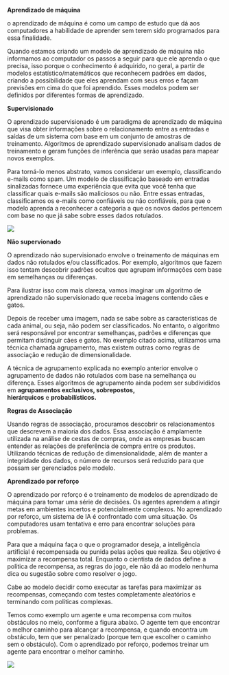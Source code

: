 ﻿**Aprendizado de máquina**

o aprendizado de máquina é como um campo de estudo que dá aos computadores a habilidade de aprender sem terem sido programados para essa finalidade.

Quando estamos criando um modelo de aprendizado de máquina não informamos ao computador os passos a seguir para que ele aprenda o que precisa, isso porque o conhecimento é adquirido, no geral, a partir de modelos estatístico/matemáticos que reconhecem padrões em dados, criando a possibilidade que eles aprendam com seus erros e façam previsões em cima do que foi aprendido. Esses modelos podem ser definidos por diferentes formas de aprendizado.

**Supervisionado**

O aprendizado supervisionado é um paradigma de aprendizado de máquina que visa obter informações sobre o relacionamento entre as entradas e saídas de um sistema com base em um conjunto de amostras de treinamento. Algoritmos de aprendizado supervisionado analisam dados de treinamento e geram funções de inferência que serão usadas para mapear novos exemplos.

Para torná-lo menos abstrato, vamos considerar um exemplo, classificando e-mails como spam. Um modelo de classificação baseado em entradas sinalizadas fornece uma experiência que evita que você tenha que classificar quais e-mails são maliciosos ou não. Entre essas entradas, classificamos os e-mails como confiáveis ​​ou não confiáveis, para que o modelo aprenda a reconhecer a categoria a que os novos dados pertencem com base no que já sabe sobre esses dados rotulados.

![](https://dataat.github.io/introducao-ao-machine-learning/assets/02_classification/email_classifier.png)

**Não supervionado**

O aprendizado não supervisionado envolve o treinamento de máquinas em dados não rotulados e/ou classificados. Por exemplo, algoritmos que fazem isso tentam descobrir padrões ocultos que agrupam informações com base em semelhanças ou diferenças.

Para ilustrar isso com mais clareza, vamos imaginar um algoritmo de aprendizado não supervisionado que receba imagens contendo cães e gatos.

Depois de receber uma imagem, nada se sabe sobre as características de cada animal, ou seja, não podem ser classificados. No entanto, o algoritmo será responsável por encontrar semelhanças, padrões e diferenças que permitam distinguir cães e gatos. No exemplo citado acima, utilizamos uma técnica chamada agrupamento, mas existem outras como regras de associação e redução de dimensionalidade.

A técnica de agrupamento explicada no exemplo anterior envolve o agrupamento de dados não rotulados com base na semelhança ou diferença. Esses algoritmos de agrupamento ainda podem ser subdivididos em **agrupamentos exclusivos, sobrepostos, hierárquicos** e **probabilísticos.**

**Regras de Associação**

Usando regras de associação, procuramos descobrir os relacionamentos que descrevem a maioria dos dados. Essa associação é amplamente utilizada na análise de cestas de compras, onde as empresas buscam entender as relações de preferência de compra entre os produtos. Utilizando técnicas de redução de dimensionalidade, além de manter a integridade dos dados, o número de recursos será reduzido para que possam ser gerenciados pelo modelo.

**Aprendizado por reforço**

O aprendizado por reforço é o treinamento de modelos de aprendizado de máquina para tomar uma série de decisões. Os agentes aprendem a atingir metas em ambientes incertos e potencialmente complexos. No aprendizado por reforço, um sistema de IA é confrontado com uma situação. Os computadores usam tentativa e erro para encontrar soluções para problemas. 

Para que a máquina faça o que o programador deseja, a inteligência artificial é recompensada ou punida pelas ações que realiza. Seu objetivo é maximizar a recompensa total. Enquanto o cientista de dados define a política de recompensa, as regras do jogo, ele não dá ao modelo nenhuma dica ou sugestão sobre como resolver o jogo. 

Cabe ao modelo decidir como executar as tarefas para maximizar as recompensas, começando com testes completamente aleatórios e terminando com políticas complexas.

Temos como exemplo um agente e uma recompensa com muitos obstáculos no meio, conforme a figura abaixo. O agente tem que encontrar o melhor caminho para alcançar a recompensa, e quando encontra um obstáculo, tem que ser penalizado (porque tem que escolher o caminho sem o obstáculo). Com o aprendizado por reforço, podemos treinar um agente para encontrar o melhor caminho.

![](https://lh6.googleusercontent.com/bRBFxfWqvjEk99YKR21p04jJwX8JLgK_FTZarHEc68Menj4lhCx9UFbubo7CzH1_DqkKwmbPqwlTzWe2diiS7veFRk4DYLExudji9NA5HyRl3SLb3qoni9HXBzRaS_ahVvJqjIk)
